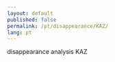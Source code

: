 ```yaml
---
layout: default
published: false
permalink: /pt/disappearance/KAZ/
lang: pt
---
```


disappearance analysis KAZ
